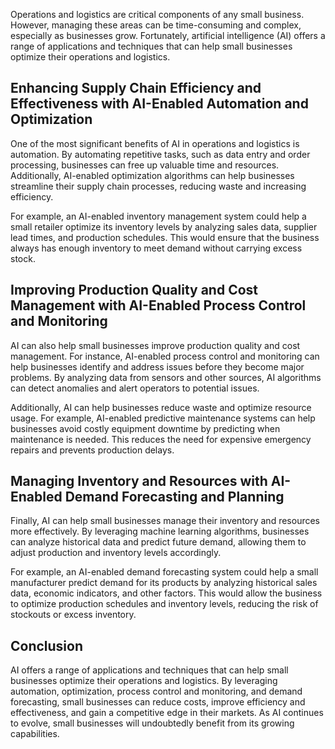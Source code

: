 
Operations and logistics are critical components of any small business. However, managing these areas can be time-consuming and complex, especially as businesses grow. Fortunately, artificial intelligence (AI) offers a range of applications and techniques that can help small businesses optimize their operations and logistics.

Enhancing Supply Chain Efficiency and Effectiveness with AI-Enabled Automation and Optimization
-----------------------------------------------------------------------------------------------

One of the most significant benefits of AI in operations and logistics is automation. By automating repetitive tasks, such as data entry and order processing, businesses can free up valuable time and resources. Additionally, AI-enabled optimization algorithms can help businesses streamline their supply chain processes, reducing waste and increasing efficiency.

For example, an AI-enabled inventory management system could help a small retailer optimize its inventory levels by analyzing sales data, supplier lead times, and production schedules. This would ensure that the business always has enough inventory to meet demand without carrying excess stock.

Improving Production Quality and Cost Management with AI-Enabled Process Control and Monitoring
-----------------------------------------------------------------------------------------------

AI can also help small businesses improve production quality and cost management. For instance, AI-enabled process control and monitoring can help businesses identify and address issues before they become major problems. By analyzing data from sensors and other sources, AI algorithms can detect anomalies and alert operators to potential issues.

Additionally, AI can help businesses reduce waste and optimize resource usage. For example, AI-enabled predictive maintenance systems can help businesses avoid costly equipment downtime by predicting when maintenance is needed. This reduces the need for expensive emergency repairs and prevents production delays.

Managing Inventory and Resources with AI-Enabled Demand Forecasting and Planning
--------------------------------------------------------------------------------

Finally, AI can help small businesses manage their inventory and resources more effectively. By leveraging machine learning algorithms, businesses can analyze historical data and predict future demand, allowing them to adjust production and inventory levels accordingly.

For example, an AI-enabled demand forecasting system could help a small manufacturer predict demand for its products by analyzing historical sales data, economic indicators, and other factors. This would allow the business to optimize production schedules and inventory levels, reducing the risk of stockouts or excess inventory.

Conclusion
----------

AI offers a range of applications and techniques that can help small businesses optimize their operations and logistics. By leveraging automation, optimization, process control and monitoring, and demand forecasting, small businesses can reduce costs, improve efficiency and effectiveness, and gain a competitive edge in their markets. As AI continues to evolve, small businesses will undoubtedly benefit from its growing capabilities.
